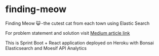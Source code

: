 # finding-meow
Finding Meow 😺 - the cutest cat from each town using Elastic Search

For problem statement and solution visit [Medium article link](https://medium.com/@sharmasha2nk/finding-meow-the-cutest-cat-from-each-town-using-elastic-search-29a9417bc24d)

This is Sprint Boot + React application deployed on Heroku with Bonsai Elasticsearch and Moesif API Analytics 
